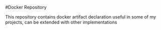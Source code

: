 #Docker Repository

This repository contains docker artifact declaration useful in some of my projects, can be extended with other implementations